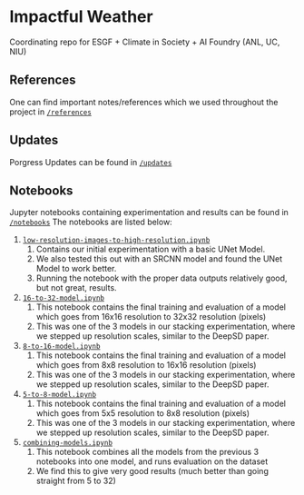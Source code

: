# Impactful Weather
Coordinating repo for ESGF + Climate in Society + AI Foundry (ANL, UC, NIU) 

## References
One can find important notes/references which we used throughout the project in [`/references`](/references)

## Updates
Porgress Updates can be found in [`/updates`](/updates)

## Notebooks
Jupyter notebooks containing experimentation and results can be found in [`/notebooks`](/notebooks)
The notebooks are listed below:
1. [`low-resolution-images-to-high-resolution.ipynb`](/notebooks/low-resolution-images-to-high-resolution.ipynb)
    1. Contains our initial experimentation with a basic UNet Model.
    2. We also tested this out with an SRCNN model and found the UNet Model to work better.
    3. Running the notebook with the proper data outputs relatively good, but not great, results.
2. [`16-to-32-model.ipynb`](/notebooks/16-to-32-model.ipynb)
    1. This notebook contains the final training and evaluation of a model which goes from 16x16 resolution to 32x32 resolution (pixels)
    2. This was one of the 3 models in our stacking experimentation, where we stepped up resolution scales, similar to the DeepSD paper.
3. [`8-to-16-model.ipynb`](/notebooks/8-to-16-model.ipynb)
    1. This notebook contains the final training and evaluation of a model which goes from 8x8 resolution to 16x16 resolution (pixels)
    2. This was one of the 3 models in our stacking experimentation, where we stepped up resolution scales, similar to the DeepSD paper.
4. [`5-to-8-model.ipynb`](/notebooks/5-to-8-model.ipynb)
    1. This notebook contains the final training and evaluation of a model which goes from 5x5 resolution to 8x8 resolution (pixels)
    2. This was one of the 3 models in our stacking experimentation, where we stepped up resolution scales, similar to the DeepSD paper.
5. [`combining-models.ipynb`](/notebooks/combining-models.ipynb)
    1. This notebook combines all the models from the previous 3 notebooks into one model, and runs evaluation on the dataset
    2. We find this to give very good results (much better than going straight from 5 to 32)
